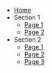 * [Home](/)
* Section 1
  * [Page 1](./guides/testguide1.md)
  * [Page 2](./guides/testguide2.md)
* Section 2
  * [Page 1](./1.md "1")
  * [Page 2](./2.md "2")
  * [Page 3](./3.md "3")